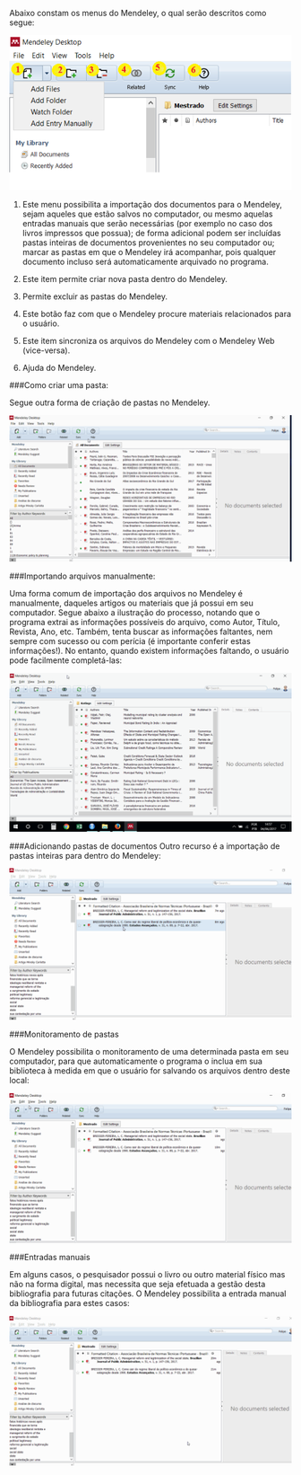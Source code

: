 Abaixo constam os menus do Mendeley, o qual serão descritos como segue:

![Mendeley](mendeley2.png)

1. Este menu possibilita a importação dos documentos para o Mendeley, sejam aqueles que estão salvos no computador, ou mesmo aquelas entradas manuais que serão necessárias (por exemplo no caso dos livros impressos que possua); de forma adicional podem ser incluídas pastas inteiras de documentos provenientes no seu computador ou; marcar as pastas em que o Mendeley irá acompanhar, pois qualquer documento incluso será automaticamente arquivado no programa.

2. Este item permite criar nova pasta dentro do Mendeley.
3. Permite excluir as pastas do Mendeley.
4. Este botão faz com que o Mendeley procure materiais relacionados para o usuário.
5. Este item sincroniza os arquivos do Mendeley com o Mendeley Web (vice-versa).
6. Ajuda do Mendeley.

###Como criar uma pasta:

Segue outra forma de criação de pastas no Mendeley.

![Criação de Pastas](criacao_pasta.gif)

###Importando arquivos manualmente:

Uma forma comum de importação dos arquivos no Mendeley é manualmente, daqueles artigos ou materiais que já possui em seu computador. Segue abaixo a ilustração do processo, notando que o programa extrai as informações possíveis do arquivo, como Autor, Título, Revista, Ano, etc. Também, tenta buscar as informações faltantes, nem sempre com sucesso ou com perícia (é importante conferir estas informações!). No entanto, quando existem informações faltando, o usuário pode facilmente completá-las:

![Importação manual](importando1.gif)

###Adicionando pastas de documentos
Outro recurso é a importação de pastas inteiras para dentro do Mendeley:

![Adicionando pastas](adfolder.gif)

###Monitoramento de pastas

O Mendeley possibilita o monitoramento de uma determinada pasta em seu computador, para que automaticamente o programa o inclua em sua biblioteca à medida em que o usuário for salvando os arquivos dentro deste local:

![Monitorando pastas](watch.gif)

###Entradas manuais

Em alguns casos, o pesquisador possui o livro ou outro material físico mas não na forma digital, mas necessita que seja efetuada a gestão desta bibliografia para futuras citações. O Mendeley possibilita a entrada manual da bibliografia para estes casos:

![entrada Manual](incmanual.gif)



